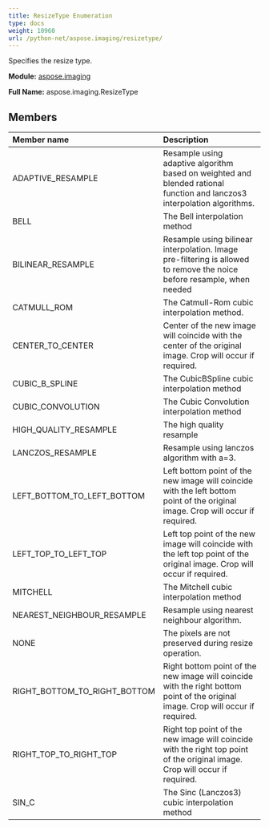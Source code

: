 ```yaml
---
title: ResizeType Enumeration
type: docs
weight: 10960
url: /python-net/aspose.imaging/resizetype/
---
```


Specifies the resize type.

**Module:** [aspose.imaging](/imaging/python-net/aspose.imaging/)

**Full Name:** aspose.imaging.ResizeType

## **Members**
| **Member name** | **Description** |
| :- | :- |
| ADAPTIVE_RESAMPLE | Resample using adaptive algorithm based on weighted and blended rational function and lanczos3 interpolation algorithms. |
| BELL | The Bell interpolation method |
| BILINEAR_RESAMPLE | Resample using bilinear interpolation. Image pre-filtering is allowed to remove the noice before resample, when needed |
| CATMULL_ROM | The Catmull-Rom cubic interpolation method. |
| CENTER_TO_CENTER | Center of the new image will coincide with the center of the original image. Crop will occur if required. |
| CUBIC_B_SPLINE | The CubicBSpline cubic interpolation method |
| CUBIC_CONVOLUTION | The Cubic Convolution interpolation method |
| HIGH_QUALITY_RESAMPLE | The high quality resample |
| LANCZOS_RESAMPLE | Resample using lanczos algorithm with a=3. |
| LEFT_BOTTOM_TO_LEFT_BOTTOM | Left bottom point of the new image will coincide with the left bottom point of the original image. Crop will occur if required. |
| LEFT_TOP_TO_LEFT_TOP | Left top point of the new image will coincide with the left top point of the original image. Crop will occur if required. |
| MITCHELL | The Mitchell cubic interpolation method |
| NEAREST_NEIGHBOUR_RESAMPLE | Resample using nearest neighbour algorithm. |
| NONE | The pixels are not preserved during resize operation. |
| RIGHT_BOTTOM_TO_RIGHT_BOTTOM | Right bottom point of the new image will coincide with the right bottom point of the original image. Crop will occur if required. |
| RIGHT_TOP_TO_RIGHT_TOP | Right top point of the new image will coincide with the right top point of the original image. Crop will occur if required. |
| SIN_C | The Sinc (Lanczos3) cubic interpolation method |
